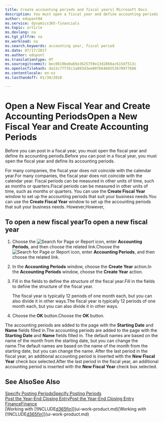 ```yaml
---
title: Create accounting periods and fiscal years| Microsoft Docs
description: You must open a fiscal year and define accounting periods, before you can post in a fiscal year.
author: edupont04
ms.service: dynamics365-financials
ms.topic: article
ms.devlang: na
ms.tgt_pltfrm: na
ms.workload: na
ms.search.keywords: accounting year, fiscal period
ms.date: 07/17/2017
ms.author: edupont
ms.translationtype: HT
ms.sourcegitcommit: bec0619be0a65e3625759e13d2866ac615d7513c
ms.openlocfilehash: da22c77f35c1a893d3ee80fb6468553670977686
ms.contentlocale: en-nz
ms.lasthandoff: 01/30/2018

---
```

# <a name="open-a-new-fiscal-year-and-create-accounting-periods"></a><span data-ttu-id="1f9e7-103">Open a New Fiscal Year and Create Accounting Periods</span><span class="sxs-lookup"><span data-stu-id="1f9e7-103">Open a New Fiscal Year and Create Accounting Periods</span></span>
<span data-ttu-id="1f9e7-104">Before you can post in a fiscal year, you must open the fiscal year and define its accounting periods.</span><span class="sxs-lookup"><span data-stu-id="1f9e7-104">Before you can post in a fiscal year, you must open the fiscal year and define its accounting periods.</span></span>  

<span data-ttu-id="1f9e7-105">For many companies, the fiscal year does not coincide with the calendar year.</span><span class="sxs-lookup"><span data-stu-id="1f9e7-105">For many companies, the fiscal year does not coincide with the calendar year.</span></span> <span data-ttu-id="1f9e7-106">Fiscal periods can be measured in other units of time, such as months or quarters.</span><span class="sxs-lookup"><span data-stu-id="1f9e7-106">Fiscal periods can be measured in other units of time, such as months or quarters.</span></span> <span data-ttu-id="1f9e7-107">You can use the **Create Fiscal Year** window to set up the accounting periods that suit your business needs.</span><span class="sxs-lookup"><span data-stu-id="1f9e7-107">You can use the **Create Fiscal Year** window to set up the accounting periods that suit your business needs.</span></span> <span data-ttu-id="1f9e7-108">However,</span><span class="sxs-lookup"><span data-stu-id="1f9e7-108">However,</span></span>   

## <a name="to-open-a-new-fiscal-year"></a><span data-ttu-id="1f9e7-109">To open a new fiscal year</span><span class="sxs-lookup"><span data-stu-id="1f9e7-109">To open a new fiscal year</span></span>
1. <span data-ttu-id="1f9e7-110">Choose the ![Search for Page or Report](media/ui-search/search_small.png "Search for Page or Report icon") icon, enter **Accounting Periods**, and then choose the related link.</span><span class="sxs-lookup"><span data-stu-id="1f9e7-110">Choose the ![Search for Page or Report](media/ui-search/search_small.png "Search for Page or Report icon") icon, enter **Accounting Periods**, and then choose the related link.</span></span>
2. <span data-ttu-id="1f9e7-111">In the **Accounting Periods** window, choose the **Create Year** action.</span><span class="sxs-lookup"><span data-stu-id="1f9e7-111">In the **Accounting Periods** window, choose the **Create Year** action.</span></span>
3. <span data-ttu-id="1f9e7-112">Fill in the fields to define the structure of the fiscal year.</span><span class="sxs-lookup"><span data-stu-id="1f9e7-112">Fill in the fields to define the structure of the fiscal year.</span></span>

    <span data-ttu-id="1f9e7-113">The fiscal year is typically 12 periods of one month each, but you can also divide it in other ways.</span><span class="sxs-lookup"><span data-stu-id="1f9e7-113">The fiscal year is typically 12 periods of one month each, but you can also divide it in other ways.</span></span>
4. <span data-ttu-id="1f9e7-114">Choose the **OK** button.</span><span class="sxs-lookup"><span data-stu-id="1f9e7-114">Choose the **OK** button.</span></span>

<span data-ttu-id="1f9e7-115">The accounting periods are added to the page with the **Starting Date** and **Name** fields filled in.</span><span class="sxs-lookup"><span data-stu-id="1f9e7-115">The accounting periods are added to the page with the **Starting Date** and **Name** fields filled in.</span></span> <span data-ttu-id="1f9e7-116">The default names are based on the name of the month from the starting date, but you can change the name.</span><span class="sxs-lookup"><span data-stu-id="1f9e7-116">The default names are based on the name of the month from the starting date, but you can change the name.</span></span> <span data-ttu-id="1f9e7-117">After the last period in the fiscal year, an additional accounting period is inserted with the **New Fiscal Year** check box selected.</span><span class="sxs-lookup"><span data-stu-id="1f9e7-117">After the last period in the fiscal year, an additional accounting period is inserted with the **New Fiscal Year** check box selected.</span></span>  


## <a name="see-also"></a><span data-ttu-id="1f9e7-118">See Also</span><span class="sxs-lookup"><span data-stu-id="1f9e7-118">See Also</span></span>
[<span data-ttu-id="1f9e7-119">Specify Posting Periods</span><span class="sxs-lookup"><span data-stu-id="1f9e7-119">Specify Posting Periods</span></span>](finance-how-specify-posting-periods.md)  
[<span data-ttu-id="1f9e7-120">Post the Year-End Closing Entry</span><span class="sxs-lookup"><span data-stu-id="1f9e7-120">Post the Year-End Closing Entry</span></span>](year-how-post-year-end-close-entry.md)  
[<span data-ttu-id="1f9e7-121">Finance</span><span class="sxs-lookup"><span data-stu-id="1f9e7-121">Finance</span></span>](finance.md)  
<span data-ttu-id="1f9e7-122">[Working with [!INCLUDE[d365fin](includes/d365fin_md.md)]](ui-work-product.md)</span><span class="sxs-lookup"><span data-stu-id="1f9e7-122">[Working with [!INCLUDE[d365fin](includes/d365fin_md.md)]](ui-work-product.md)</span></span>

